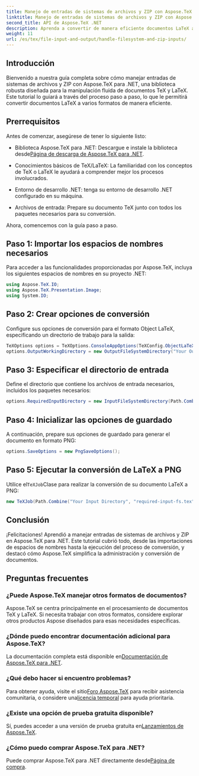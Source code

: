 ```yaml
---
title: Manejo de entradas de sistemas de archivos y ZIP con Aspose.TeX para .NET
linktitle: Manejo de entradas de sistemas de archivos y ZIP con Aspose.TeX para .NET
second_title: API de Aspose.TeX .NET
description: Aprenda a convertir de manera eficiente documentos LaTeX a varios formatos a través de pasos fáciles de seguir, incluida la configuración de opciones de conversión, la especificación de directorios de entrada y la ejecución de conversiones.
weight: 11
url: /es/tex/file-input-and-output/handle-filesystem-and-zip-inputs/
---
```

## Introducción

Bienvenido a nuestra guía completa sobre cómo manejar entradas de sistemas de archivos y ZIP con Aspose.TeX para .NET, una biblioteca robusta diseñada para la manipulación fluida de documentos TeX y LaTeX. Este tutorial lo guiará a través del proceso paso a paso, lo que le permitirá convertir documentos LaTeX a varios formatos de manera eficiente.

## Prerrequisitos

Antes de comenzar, asegúrese de tener lo siguiente listo:

-  Biblioteca Aspose.TeX para .NET: Descargue e instale la biblioteca desde[Página de descarga de Aspose.TeX para .NET](https://releases.aspose.com/tex/net/).
  
- Conocimientos básicos de TeX/LaTeX: La familiaridad con los conceptos de TeX o LaTeX le ayudará a comprender mejor los procesos involucrados.

- Entorno de desarrollo .NET: tenga su entorno de desarrollo .NET configurado en su máquina.

- Archivos de entrada: Prepare su documento TeX junto con todos los paquetes necesarios para su conversión.

Ahora, comencemos con la guía paso a paso.

## Paso 1: Importar los espacios de nombres necesarios

Para acceder a las funcionalidades proporcionadas por Aspose.TeX, incluya los siguientes espacios de nombres en su proyecto .NET:

```csharp
using Aspose.TeX.IO;
using Aspose.TeX.Presentation.Image;
using System.IO;
```

## Paso 2: Crear opciones de conversión

Configure sus opciones de conversión para el formato Object LaTeX, especificando un directorio de trabajo para la salida:

```csharp
TeXOptions options = TeXOptions.ConsoleAppOptions(TeXConfig.ObjectLaTeX);
options.OutputWorkingDirectory = new OutputFileSystemDirectory("Your Output Directory");
```

## Paso 3: Especificar el directorio de entrada

Define el directorio que contiene los archivos de entrada necesarios, incluidos los paquetes necesarios:

```csharp
options.RequiredInputDirectory = new InputFileSystemDirectory(Path.Combine("Your Input Directory", "packages"));
```

## Paso 4: Inicializar las opciones de guardado

A continuación, prepare sus opciones de guardado para generar el documento en formato PNG:

```csharp
options.SaveOptions = new PngSaveOptions();
```

## Paso 5: Ejecutar la conversión de LaTeX a PNG

 Utilice el`TeXJob`Clase para realizar la conversión de su documento LaTeX a PNG:

```csharp
new TeXJob(Path.Combine("Your Input Directory", "required-input-fs.tex"), new ImageDevice(), options).Run();
```

## Conclusión

¡Felicitaciones! Aprendió a manejar entradas de sistemas de archivos y ZIP en Aspose.TeX para .NET. Este tutorial cubrió todo, desde las importaciones de espacios de nombres hasta la ejecución del proceso de conversión, y destacó cómo Aspose.TeX simplifica la administración y conversión de documentos.

## Preguntas frecuentes

### ¿Puede Aspose.TeX manejar otros formatos de documentos?

Aspose.TeX se centra principalmente en el procesamiento de documentos TeX y LaTeX. Si necesita trabajar con otros formatos, considere explorar otros productos Aspose diseñados para esas necesidades específicas.

### ¿Dónde puedo encontrar documentación adicional para Aspose.TeX?

 La documentación completa está disponible en[Documentación de Aspose.TeX para .NET](https://reference.aspose.com/tex/net/).

### ¿Qué debo hacer si encuentro problemas?

 Para obtener ayuda, visite el sitio[Foro Aspose.TeX](https://forum.aspose.com/c/tex/47) para recibir asistencia comunitaria, o considere una[licencia temporal](https://purchase.conholdate.com/temporary-license/) para ayuda prioritaria.

### ¿Existe una opción de prueba gratuita disponible?

 Sí, puedes acceder a una versión de prueba gratuita en[Lanzamientos de Aspose.TeX](https://releases.aspose.com/).

### ¿Cómo puedo comprar Aspose.TeX para .NET?

Puede comprar Aspose.TeX para .NET directamente desde[Página de compra](https://purchase.conholdate.com/buy).
